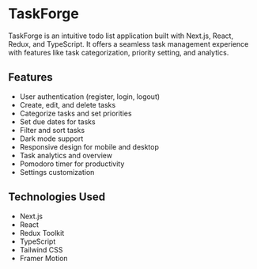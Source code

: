 # TaskForge

TaskForge is an intuitive todo list application built with Next.js, React, Redux, and TypeScript. It offers a seamless task management experience with features like task categorization, priority setting, and analytics.

## Features

- User authentication (register, login, logout)
- Create, edit, and delete tasks
- Categorize tasks and set priorities
- Set due dates for tasks
- Filter and sort tasks
- Dark mode support
- Responsive design for mobile and desktop
- Task analytics and overview
- Pomodoro timer for productivity
- Settings customization

## Technologies Used

- Next.js
- React
- Redux Toolkit
- TypeScript
- Tailwind CSS
- Framer Motion

